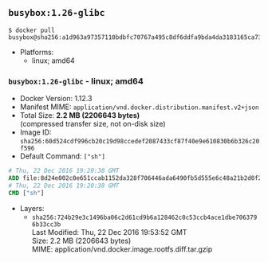 ## `busybox:1.26-glibc`

```console
$ docker pull busybox@sha256:a1d963a97357110bdbfc70767a495c8df6ddfa9bda4da3183165ca73c3b990d2
```

-	Platforms:
	-	linux; amd64

### `busybox:1.26-glibc` - linux; amd64

-	Docker Version: 1.12.3
-	Manifest MIME: `application/vnd.docker.distribution.manifest.v2+json`
-	Total Size: **2.2 MB (2206643 bytes)**  
	(compressed transfer size, not on-disk size)
-	Image ID: `sha256:60d524cdf996cb20c19d98ccedef2087433cf87f40e9e610830b6b326c20f596`
-	Default Command: `["sh"]`

```dockerfile
# Thu, 22 Dec 2016 19:20:38 GMT
ADD file:8d24e002c0e651ccab1152da328f706446ada6490fb5d555e6c48a21b2d0f232 in / 
# Thu, 22 Dec 2016 19:20:38 GMT
CMD ["sh"]
```

-	Layers:
	-	`sha256:724b29e3c1496ba06c2d61cd9b6a128462c0c53ccb4ace1dbe7063796b33cc3b`  
		Last Modified: Thu, 22 Dec 2016 19:53:52 GMT  
		Size: 2.2 MB (2206643 bytes)  
		MIME: application/vnd.docker.image.rootfs.diff.tar.gzip
